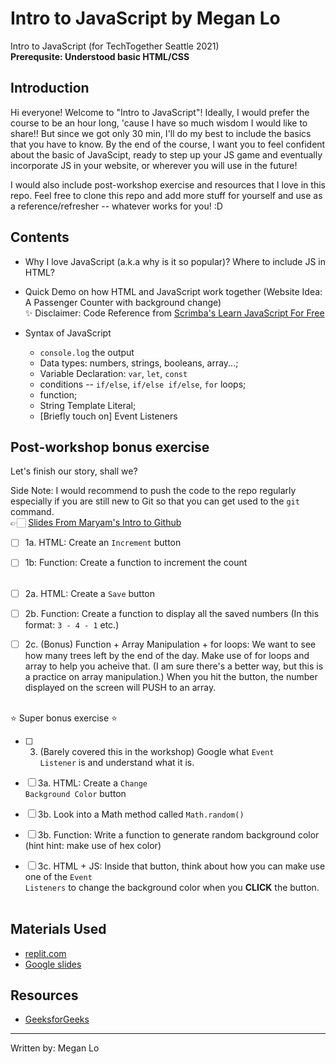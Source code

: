 # Intro to JavaScript by Megan Lo
Intro to JavaScript (for TechTogether Seattle 2021)
<br/>
<b>Prerequsite: Understood basic HTML/CSS</b>

## Introduction
Hi everyone! Welcome to "Intro to JavaScript"! Ideally, I would prefer the course to be an hour long, 'cause I have so much wisdom I would like to share!! But since we got only 30 min, I'll do my best to include the basics that you have to know. By the end of the course, I want you to feel confident about the basic of JavaScipt, ready to step up your JS game and eventually incorporate JS in your website, or wherever you will use in the future!

I would also include post-workshop exercise and resources that I love in this repo. Feel free to clone this repo and add more stuff for yourself and use as a reference/refresher -- whatever works for you! :D 

## Contents
- Why I love JavaScript (a.k.a why is it so popular)? Where to include JS in HTML?
- Quick Demo on how HTML and JavaScript work together (Website Idea: A Passenger Counter with background change) <br/>
✨ Disclaimer: Code Reference from [Scrimba's Learn JavaScript For Free](https://scrimba.com/learn/learnjavascript)

- Syntax of JavaScript
  - <code>console.log</code> the output
  - Data types: numbers, strings, booleans, array...; 
  - Variable Declaration: <code>var</code>, <code>let</code>, <code>const</code>
  - conditions -- <code>if/else</code>, <code>if/else if/else</code>, <code>for</code> loops;
  - function;
  - String Template Literal;
  - [Briefly touch on] Event Listeners

<!-- - Bonus: [to do list for me]: create a simple website -- counter -- demonstrate all the stuff above + querySelector, querySelectorAll, ElementById -->


## Post-workshop bonus exercise

Let's finish our story, shall we?

Side Note: I would recommend to push the code to the repo regularly especially if you are still new to Git so that you can get used to the <code>git</code> command. <br/>
👉🏻 [Slides From Maryam's Intro to Github](https://docs.google.com/presentation/d/1d9IXs8fQDumiahEs-fzCiGaOyj_io0-m/edit#slide=id.p5) 

- [ ] 1a. HTML: Create an <code>Increment</code> button 
- [ ] 1b: Function: Create a function to increment the count<br/><br/>

- [ ] 2a. HTML: Create a <code>Save</code> button
- [ ] 2b. Function: Create a function to display all the saved numbers (In this format: <code>3 - 4 - 1</code> etc.)
- [ ] 2c. (Bonus) Function + Array Manipulation + for loops: We want to see how many trees left by the end of the day. Make use of for loops and array to help you acheive that. (I am sure there's a better way, but this is a practice on array manipulation.) When you hit the button, the number displayed on the screen will PUSH to an array.<br/><br/>

⭐️ Super bonus exercise ⭐️<br/>
- [ ] 3. (Barely covered this in the workshop) Google what <code>Event Listener</code> is and understand what it is.
- [ ] 3a. HTML: Create a <code>Change Background Color</code> button
- [ ] 3b. Look into a Math method called <code>Math.random()</code>
- [ ] 3b. Function: Write a function to generate random background color (hint hint: make use of hex color)
- [ ] 3c. HTML + JS: Inside that button, think about how you can make use one of the <code>Event Listeners</code> to change the background color when you <strong>CLICK</strong> the button.<br/><br/>


## Materials Used
- [replit.com](https://replit.com/@mehmehmehlol/JavaScript-101-TechTogether-Seattle-2021#index.js)
- [Google slides](https://docs.google.com/presentation/d/1kPFWjKlhi4YeF5xuIew6HEKb0WsRfBMzGw2htVahJVE/edit?usp=sharing)

## Resources
- [GeeksforGeeks](https://www.geeksforgeeks.org/introduction-to-javascript/)

---
Written by: Megan Lo
